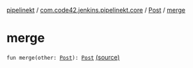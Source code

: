 [pipelinekt](../../index.md) / [com.code42.jenkins.pipelinekt.core](../index.md) / [Post](index.md) / [merge](./merge.md)

# merge

`fun merge(other: `[`Post`](index.md)`): `[`Post`](index.md) [(source)](https://github.com/code42/pipelinekt/tree/master/core/src/main/kotlin/com/code42/jenkins/pipelinekt/core/Post.kt#L43)